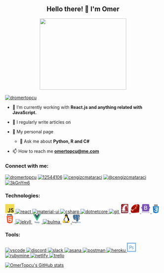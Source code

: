 <h2 align="center">Hello there! 🚀 I'm Omer</h1>
<div align="center"><img src="!https://user-images.githubusercontent.com/61950868/164337468-8c18459d-25ad-4c33-884b-17d26d401c06.gif" width="280" height="230"  /> </div>

<p align="left"> <a href="https://github.com/ryo-ma/github-profile-trophy"><img src="https://github-profile-trophy.vercel.app/?username=dromertopcu&title=Commit,MultiLanguage,Repositories,Stars,PullRequest,Issues&margin-w=5&no-bg=true" alt="dromertopcu" /></a> </p>
<p>

- 🌱 I’m currently working with **React.js and anything related with JavaScript.**
- 📝 I regularly write articles on 
- 🚀 My personal page 

   - 💬 Ask me about **Python, R and C#**
- 📫 How to reach me **omertopcu@me.com**
   </p>

<h3 align="left">Connect with me:</h3>
<p align="left">
<a href="https://linkedin.com/in/dromertopcu" target="blank" rel=”noopener”><img align="center" src="https://velanovascular.com/wp-content/uploads/2020/06/LinkedIn.png" alt="dromertopcu" height="30" width="30" /></a>
<a href="https://stackoverflow.com/users/12544106" target="blank" rel=”noopener”><img align="center" src="https://upload.wikimedia.org/wikipedia/commons/thumb/e/ef/Stack_Overflow_icon.svg/768px-Stack_Overflow_icon.svg.png" alt="12544106" height="45" width="45" /></a>
<a href="https://instagram.com/cengizcmataraci" target="blank" rel=”noopener”><img align="center" src="https://upload.wikimedia.org/wikipedia/commons/thumb/e/e7/Instagram_logo_2016.svg/1200px-Instagram_logo_2016.svg.png" alt="cengizcmataraci" height="30" width="30" /></a>
<a href="https://medium.com/@cengizcmataraci" target="blank" rel=”noopener”><img align="center" src="https://cdn.jsdelivr.net/npm/simple-icons@3.0.1/icons/medium.svg" alt="@cengizcmataraci" height="30" width="40" /></a>
<a href="https://discord.gg/3kGnYm6" target="blank" rel=”noopener”><img align="center" src="https://seeklogo.com/images/D/discord-logo-134E148657-seeklogo.com.png" alt="3kGnYm6" height="30" width="26" /></a>
</p>


<h3 align="left">Technologies:</h3>
<p align="left"> 
<a href="https://developer.mozilla.org/en-US/docs/Web/JavaScript" target="_blank" rel=”noopener”> <img src="https://raw.githubusercontent.com/devicons/devicon/master/icons/javascript/javascript-original.svg" alt="javascript" width="30" height="30"/> </a> 
<a href="https://reactjs.org/" target="_blank" rel=”noopener”> <img src="https://upload.wikimedia.org/wikipedia/commons/thumb/4/47/React.svg/1200px-React.svg.png" alt="react" width="33" height="30"/> </a> 
<a href="https://material-ui.com/" target="_blank" rel=”noopener”> <img src="https://seeklogo.com/images/M/material-ui-logo-5BDCB9BA8F-seeklogo.com.png" alt="material-ui" width="26" height="26"/> </a>
 <a href="https://docs.microsoft.com/en-us/dotnet/csharp/" target="_blank" rel=”noopener”> <img src="https://seeklogo.com/images/C/c-sharp-c-logo-02F17714BA-seeklogo.com.png" alt="csharp" width="27" height="30"/> </a>
<a href="https://dotnet.microsoft.com/" target="_blank" rel=”noopener”> <img src="https://upload.wikimedia.org/wikipedia/commons/thumb/e/ee/.NET_Core_Logo.svg/1200px-.NET_Core_Logo.svg.png" alt="dotnetcore" width="30" height="30"/> </a>
<a href="https://git-scm.com/" target="_blank" rel=”noopener”> <img src="https://www.vectorlogo.zone/logos/git-scm/git-scm-icon.svg" alt="git" width="30" height="30"/> </a>
<a href="https://rubyonrails.org" target="_blank" rel=”noopener”> <img src="https://raw.githubusercontent.com/devicons/devicon/master/icons/rails/rails-original-wordmark.svg" alt="rails" width="30" height="30"/> </a> 
<a href="https://www.ruby-lang.org/en/" target="_blank" rel=”noopener”> <img src="https://raw.githubusercontent.com/devicons/devicon/master/icons/ruby/ruby-original.svg" alt="ruby" width="30" height="30"/> </a> 
<a href="https://getbootstrap.com" target="_blank" rel=”noopener”> <img src="https://raw.githubusercontent.com/devicons/devicon/master/icons/bootstrap/bootstrap-plain-wordmark.svg" alt="bootstrap" width="30" height="30"/> </a>
<a href="https://www.w3schools.com/css/" target="_blank" rel=”noopener”> <img src="https://raw.githubusercontent.com/devicons/devicon/master/icons/css3/css3-original-wordmark.svg" alt="css3" width="28" height="28"/> </a> 
<a href="https://www.w3.org/html/" target="_blank" rel=”noopener”> <img src="https://raw.githubusercontent.com/devicons/devicon/master/icons/html5/html5-original-wordmark.svg" alt="html5" width="30" height="30"/> </a> 
<a href="https://jekyllrb.com/" target="_blank" rel=”noopener”> <img src="https://www.vectorlogo.zone/logos/jekyllrb/jekyllrb-icon.svg" alt="jekyll" width="30" height="30"/> </a>
<a href="https://vuejs.org/" target="_blank" rel=”noopener”> <img src="https://raw.githubusercontent.com/devicons/devicon/master/icons/vuejs/vuejs-original-wordmark.svg" alt="vuejs" width="30" height="30"/> </a>
<a href="https://bulma.io/" target="_blank" rel=”noopener”> <img src="https://raw.githubusercontent.com/gilbarbara/logos/804dc257b59e144eaca5bc6ffd16949752c6f789/logos/bulma.svg" alt="bulma" width="30" height="30"/> </a> 
<a href="https://www.linux.org/" target="_blank" rel=”noopener”> <img src="https://raw.githubusercontent.com/devicons/devicon/master/icons/linux/linux-original.svg" alt="linux" width="30" height="30"/> </a> 
<a href="https://www.postgresql.org" target="_blank" rel=”noopener”> <img src="https://raw.githubusercontent.com/devicons/devicon/master/icons/postgresql/postgresql-original-wordmark.svg" alt="postgresql" width="30" height="30"/> </a>


<h3 align="left">Tools:</h3>
<a href="https://code.visualstudio.com/" target="_blank" rel=”noopener”> <img src="https://upload.wikimedia.org/wikipedia/commons/thumb/9/9a/Visual_Studio_Code_1.35_icon.svg/1024px-Visual_Studio_Code_1.35_icon.svg.png" alt="vscode" width="30" height="30"/> </a>
<a href="https://discord.com/" target="_blank" rel=”noopener”> <img src="https://cdn4.iconfinder.com/data/icons/logos-and-brands/512/91_Discord_logo_logos-512.png" alt="discord" width="30" height="30"/> </a> 
<a href="https://slack.com/intl/en-tr/" target="_blank" rel=”noopener”> <img src="https://cdn.brandfolder.io/5H442O3W/as/pl546j-7le8zk-4nzzs1/Slack_Mark_Web.png" alt="slack" width="37" height="37"/> </a>
<a href="https://asana.com" target="_blank" rel=”noopener”> <img src="https://cdn.freebiesupply.com/logos/thumbs/2x/asana-logo-logo.png" alt="asana" width="37" height="27"/> </a>
<a href="https://postman.com" target="_blank" rel=”noopener”> <img src="https://www.vectorlogo.zone/logos/getpostman/getpostman-icon.svg" alt="postman" width="30" height="30"/> </a> 
<a href="https://heroku.com" target="_blank" rel=”noopener”> <img src="https://www.vectorlogo.zone/logos/heroku/heroku-icon.svg" alt="heroku" width="30" height="30"/> </a> 
<a href="https://www.photoshop.com/en" target="_blank" rel=”noopener”> <img src="https://raw.githubusercontent.com/devicons/devicon/master/icons/photoshop/photoshop-line.svg" alt="photoshop" width="30" height="30"/> </a> 
<a href="https://www.jetbrains.com/ruby/" target="_blank" rel=”noopener”> <img src="https://resources.jetbrains.com/storage/products/rubymine/img/meta/rubymine_logo_300x300.png" alt="rubymine" width="30" height="30"/> </a> 
<a href="https://www.netlify.com/" target="_blank" rel=”noopener”> <img src="https://www.netlify.com/img/press/logos/logomark.png" alt="netlify" width="30" height="30"/> </a> 
<a href="https://trello.com/en" target="_blank" rel=”noopener”> <img src="https://cdn.iconscout.com/icon/free/png-512/trello-6-569395.png" alt="trello" width="30" height="30"/> </a>

</p>


[![OmerTopcu's GitHub stats](https://github-readme-stats.vercel.app/api?username=dromertopcu)](https://github.com/anuraghazra/github-readme-stats)
